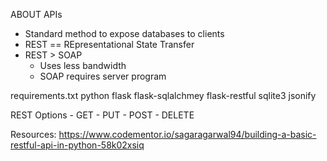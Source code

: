 ABOUT APIs
- Standard method to expose databases to clients
- REST == REpresentational State Transfer
- REST > SOAP
	- Uses less bandwidth
	- SOAP requires server program

requirements.txt
	python
	flask
	flask-sqlalchmey
	flask-restful
	sqlite3
	jsonify

REST Options
	- GET
	- PUT
	- POST
	- DELETE

Resources:
https://www.codementor.io/sagaragarwal94/building-a-basic-restful-api-in-python-58k02xsiq
